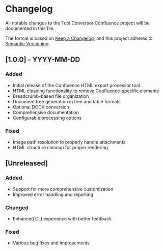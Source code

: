 # Changelog

All notable changes to the Tool Conversor Confluence project will be documented in this file.

The format is based on [Keep a Changelog](https://keepachangelog.com/en/1.0.0/),
and this project adheres to [Semantic Versioning](https://semver.org/spec/v2.0.0.html).

## [1.0.0] - YYYY-MM-DD

### Added
- Initial release of the Confluence HTML export processor tool
- HTML cleaning functionality to remove Confluence-specific elements
- Breadcrumb-based file organization
- Document tree generation in tree and table formats
- Optional DOCX conversion
- Comprehensive documentation
- Configurable processing options

### Fixed
- Image path resolution to properly handle attachments
- HTML structure cleanup for proper rendering

## [Unreleased]

### Added
- Support for more comprehensive customization
- Improved error handling and reporting

### Changed
- Enhanced CLI experience with better feedback

### Fixed
- Various bug fixes and improvements 